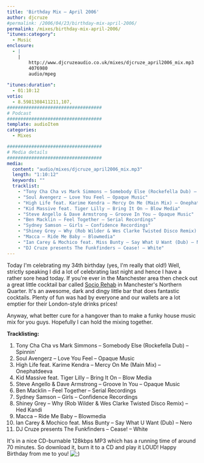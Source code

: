 ```yaml
---
title: 'Birthday Mix – April 2006'
author: djcruze
#permalink: /2006/04/23/birthday-mix-april-2006/
permalink: /mixes/birthday-mix-april-2006/
"itunes:category":
  - Music
enclosure:
  - |
    |
        http://www.djcruzeaudio.co.uk/mixes/djcruze_april2006_mix.mp3
        4076980
        audio/mpeg
        
"itunes:duration":
  - 01:10:12
votio:
  - 8.5981308411211,107,
###################################
# Podcast
###################################
template: audioItem
categories:
  - Mixes

###################################
# Media details
###################################
media:
  content: "audio/mixes/djcruze_april2006_mix.mp3"
  length: "1:10:12"
  keywords: ""
  tracklist:
    - "Tony Cha Cha vs Mark Simmons – Somebody Else (Rockefella Dub) – Spinnin'"
    - "Soul Avengerz – Love You Feel – Opaque Music"
    - "High Life feat. Karime Kendra – Mercy On Me (Main Mix) – Onephatdeeva"
    - "Kid Massive feat. Tiger Lilly – Bring It On – Blow Media"
    - "Steve Angello & Dave Armstrong – Groove In You – Opaque Music"
    - "Ben Macklin – Feel Together – Serial Recordings"
    - "Sydney Samson – Girls – Confidence Recordings"
    - "Shiney Grey – Why (Rob Wilder & Wes Clarke Twisted Disco Remix) – Hed Kandi"
    - "Macca – Ride Me Baby – Blowmedia"
    - "Ian Carey & Mochico feat. Miss Bunty – Say What U Want (Dub) – Nero"
    - "DJ Cruze presents The Funkfinders – Cease! – White"
---
```


Today I'm celebrating my 34th birthday (yes, I'm really that old!) Well, strictly speaking I did a lot of celebrating last night and hence I have a rather sore head today. If you're ever in the Manchester area then check out a great little cocktail bar called [Socio Rehab][1] in Manchester's Northern Quarter. It's an awesome, dark and dingy little bar that does fantastic cocktails. Plenty of fun was had by everyone and our wallets are a lot emptier for their London-style drinks prices!

Anyway, what better cure for a hangover than to make a funky house music mix for you guys. Hopefully I can hold the mixing together.

**Tracklisting:**

  1. Tony Cha Cha vs Mark Simmons – Somebody Else (Rockefella Dub) – Spinnin'
  2. Soul Avengerz – Love You Feel – Opaque Music
  3. High Life feat. Karime Kendra – Mercy On Me (Main Mix) – Onephatdeeva
  4. Kid Massive feat. Tiger Lilly – Bring It On – Blow Media
  5. Steve Angello & Dave Armstrong – Groove In You – Opaque Music
  6. Ben Macklin – Feel Together – Serial Recordings
  7. Sydney Samson – Girls – Confidence Recordings
  8. Shiney Grey – Why (Rob Wilder & Wes Clarke Twisted Disco Remix) – Hed Kandi
  9. Macca – Ride Me Baby – Blowmedia
 10. Ian Carey & Mochico feat. Miss Bunty – Say What U Want (Dub) – Nero
 11. DJ Cruze presents The Funkfinders – Cease! – White

It's in a nice CD-burnable 128kbps MP3 which has a running time of around 70 minutes. So download it, burn it to a CD and play it LOUD! Happy Birthday from me to you! <img src="http://www.djcruze.co.uk/cms/wp-includes/images/smilies/icon_wink.gif" alt=";)" class="wp-smiley" />

 [1]: http://www.sociorehab.com/
